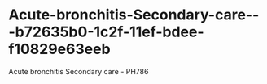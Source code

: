 # Acute-bronchitis-Secondary-care---b72635b0-1c2f-11ef-bdee-f10829e63eeb
Acute bronchitis Secondary care - PH786
